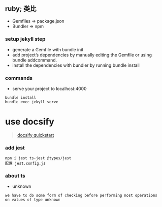## ruby; 类比
- Gemfiles => package.json
- Bundler => npm

### setup jekyll step
- generate a Gemfile with bundle init
- add project’s dependencies by manually editing the Gemfile or using bundle addcommand.
- install the dependencies with bundler by running bundle install

### commands
- serve your project to localhost:4000
```
bundle install
bundle exec jekyll serve
```

# use docsify
> [docsify quickstart](https://docsify.js.org/#/quickstart)

### add jest
```
npm i jest ts-jest @types/jest
配置 jest.config.js
```

### about ts
- unknown
```
we have to do some form of checking before performing most operations on values of type unknown
```
